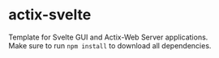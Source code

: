 # actix-svelte
Template for Svelte GUI and Actix-Web Server applications.  
Make sure to run `npm install` to download all dependencies.